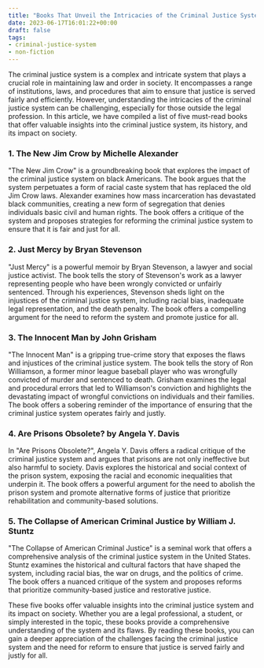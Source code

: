 ```yaml
---
title: "Books That Unveil the Intricacies of the Criminal Justice System"
date: 2023-06-17T16:01:22+00:00
draft: false
tags:
- criminal-justice-system
- non-fiction
---
```


The criminal justice system is a complex and intricate system that plays a crucial role in maintaining law and order in society. It encompasses a range of institutions, laws, and procedures that aim to ensure that justice is served fairly and efficiently. However, understanding the intricacies of the criminal justice system can be challenging, especially for those outside the legal profession. In this article, we have compiled a list of five must-read books that offer valuable insights into the criminal justice system, its history, and its impact on society.

### 1. The New Jim Crow by Michelle Alexander

"The New Jim Crow" is a groundbreaking book that explores the impact of the criminal justice system on black Americans. The book argues that the system perpetuates a form of racial caste system that has replaced the old Jim Crow laws. Alexander examines how mass incarceration has devastated black communities, creating a new form of segregation that denies individuals basic civil and human rights. The book offers a critique of the system and proposes strategies for reforming the criminal justice system to ensure that it is fair and just for all.

### 2. Just Mercy by Bryan Stevenson

"Just Mercy" is a powerful memoir by Bryan Stevenson, a lawyer and social justice activist. The book tells the story of Stevenson's work as a lawyer representing people who have been wrongly convicted or unfairly sentenced. Through his experiences, Stevenson sheds light on the injustices of the criminal justice system, including racial bias, inadequate legal representation, and the death penalty. The book offers a compelling argument for the need to reform the system and promote justice for all.

### 3. The Innocent Man by John Grisham

"The Innocent Man" is a gripping true-crime story that exposes the flaws and injustices of the criminal justice system. The book tells the story of Ron Williamson, a former minor league baseball player who was wrongfully convicted of murder and sentenced to death. Grisham examines the legal and procedural errors that led to Williamson's conviction and highlights the devastating impact of wrongful convictions on individuals and their families. The book offers a sobering reminder of the importance of ensuring that the criminal justice system operates fairly and justly.

### 4. Are Prisons Obsolete? by Angela Y. Davis

In "Are Prisons Obsolete?", Angela Y. Davis offers a radical critique of the criminal justice system and argues that prisons are not only ineffective but also harmful to society. Davis explores the historical and social context of the prison system, exposing the racial and economic inequalities that underpin it. The book offers a powerful argument for the need to abolish the prison system and promote alternative forms of justice that prioritize rehabilitation and community-based solutions.

### 5. The Collapse of American Criminal Justice by William J. Stuntz

"The Collapse of American Criminal Justice" is a seminal work that offers a comprehensive analysis of the criminal justice system in the United States. Stuntz examines the historical and cultural factors that have shaped the system, including racial bias, the war on drugs, and the politics of crime. The book offers a nuanced critique of the system and proposes reforms that prioritize community-based justice and restorative justice.

These five books offer valuable insights into the criminal justice system and its impact on society. Whether you are a legal professional, a student, or simply interested in the topic, these books provide a comprehensive understanding of the system and its flaws. By reading these books, you can gain a deeper appreciation of the challenges facing the criminal justice system and the need for reform to ensure that justice is served fairly and justly for all.
